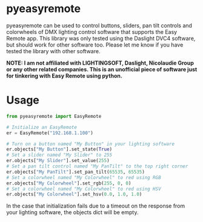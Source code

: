 # pyeasyremote
pyeasyremote can be used to control buttons, sliders, pan tilt controls and colorwheels of DMX lighting control software that supports the Easy Remote app. This library was only tested using the Daslight DVC4 software, but should work for other software too. Please let me know if you have tested the library with other software.

**NOTE: I am not affiliated with LIGHTINGSOFT, Daslight, Nicolaudie Group or any other related companies. This is an unofficial piece of software just for tinkering with Easy Remote using python.**

# Usage
````python
from pyeasyremote import EasyRemote

# Initialize an EasyRemote
er = EasyRemote("192.168.1.100")

# Turn on a button named "My Button" in your lighting software
er.objects["My Button"].set_state(True)
# Set a slider named "My Slider" to 255
er.objects["My Slider"].set_value(255)
# Set a pan tilt control named "My PanTilt" to the top right corner
er.objects["My PanTilt"].set_pan_tilt(65535, 65535)
# Set a colorwheel named "My Colorwheel" to red using RGB
er.objects["My Colorwheel"].set_rgb(255, 0, 0)
# Set a colorwheel named "My Colorwheel" to red using HSV
er.objects["My Colorwheel"].set_hsv(0.0, 1.0, 1.0)
````
In the case that initialization fails due to a timeout on the response from
your lighting software, the objects dict will be empty.